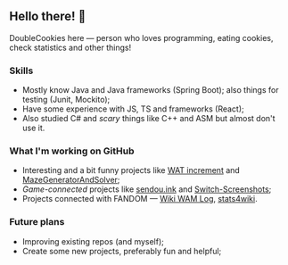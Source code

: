 ## Hello there! 👋
DoubleCookies here — person who loves programming, eating cookies, check statistics and other things!

### Skills
- Mostly know Java and Java frameworks (Spring Boot); also things for testing (Junit, Mockito);
- Have some experience with JS, TS and frameworks (React);
- Also studied C# and *scary* things like C++ and ASM but almost don't use it.

### What I'm working on GitHub
- Interesting and a bit funny projects like [WAT increment](https://doublecookies.github.io/wat-increment) and [MazeGeneratorAndSolver](https://github.com/DoubleCookies/MazeGeneratorAndSolver);
- *Game-connected* projects like [sendou.ink](https://github.com/Sendouc/sendou.ink) and [Switch-Screenshots](https://github.com/RenanGreca/Switch-Screenshots);
- Projects connected with FANDOM — [Wiki WAM Log](https://github.com/DoubleCookies/wiki-wam-log), [stats4wiki](https://github.com/DoubleCookies/stats4wiki).

### Future plans
- Improving existing repos (and myself);
- Create some new projects, preferably fun and helpful;
